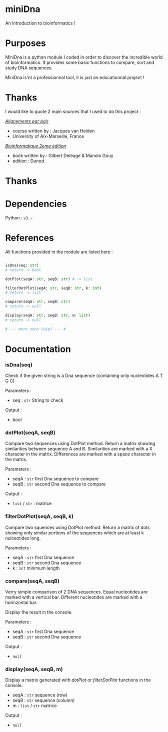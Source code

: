 # miniDna

An introduction to bioinformatics !

# Purposes

MiniDna is a python module I coded in order to discover the incredible world of bioinformatics.
It provides some basic functions to compare, sort and study DNA sequences.

MiniDna is'nt a professionnal tool, it is just an educationnal project !

# Thanks

I would like to quote 2 main sources that I used to do this project : 

[*Alignements par pair*](http://pedagogix-tagc.univ-mrs.fr/courses/bioinfo_intro/pdf_files/03.02.alignements_par_paires_fr.pdf)
+ course written by : Jacques van Helden
+ University of Aix-Marseille, France

[*Bioinformatique 2eme édition*](https://www.dunod.com/sciences-techniques/bioinformatique-cours-et-applications)
+ book written by : Gilbert Deléage & Manolo Gouy
+ edition : Dunod

# Thanks

# Dependencies

Python : `v3.~` 

# References

All functions provided in the module are listed here :

```Python

isDna(seq: str) 
# return -> bool

dotPlot(seqA: str, seqB: str) # -> list

filterDotPlot(seqA: str, seqB: str, k: int)
# return -> list

compare(seqA: str, seqB: str)
# return -> null

display(seqA: str, seqB: str, m: list)
# return -> null

# --- more soon (wip) --- #

```

# Documentation

### isDna(seq)

Check if the given string is a Dna sequence (containing only nucleotides A T G C)

Parameters :
+ seq : `str` String to check

Output :
+ bool

### dotPlot(seqA, seqB)

Compare two sequences using DotPlot method.
Return a matrix showing similarities between sequence A and B. 
Similarities are marked with a X character in the matrix. 
Differences are marked with a space character in the matrix. 

Parameters :
+ seqA : `str` first Dna sequence to compare
+ seqB : `str` second Dna sequence to compare

Output :
+ `list` / `str` : matrice

### filterDotPlot(seqA, seqB, k)

Compare two squences using DotPlot method.
Return a matrix of dots showing only similar portions
of the sequences which are at least k nulceotides long.

Parameters :
+ seqA : `str` first Dna sequence
+ seqB : `str` second Dna sequence
+ k : `int` minimum length

### compare(seqA, seqB)

Verry simple comparison of 2 DNA sequences. 
Equal nucleotides are marked with a vertical bar. 
Different nucleotides are marked with a horinzontal bar. 

Display the result in the console.

Parameters :
+ seqA : `str` first Dna sequence
+ seqB : `str` second Dna sequence

Output :
+ `null`

### display(seqA, seqB, m)

Display a matrix generated with *dotPlot* or *filterDotPlot* functions in the console.

+ seqA : `str` sequence (row)
+ seqB : `str` sequence (column)
+ m : `list` / `str` matrice

Output :
+ `null`





